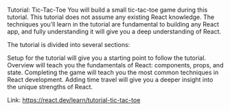 Tutorial: Tic-Tac-Toe
You will build a small tic-tac-toe game during this tutorial. This tutorial does not assume any existing React knowledge. The techniques you’ll learn in the tutorial are fundamental to building any React app, and fully understanding it will give you a deep understanding of React.

The tutorial is divided into several sections:

Setup for the tutorial will give you a starting point to follow the tutorial.
Overview will teach you the fundamentals of React: components, props, and state.
Completing the game will teach you the most common techniques in React development.
Adding time travel will give you a deeper insight into the unique strengths of React.

Link: https://react.dev/learn/tutorial-tic-tac-toe
